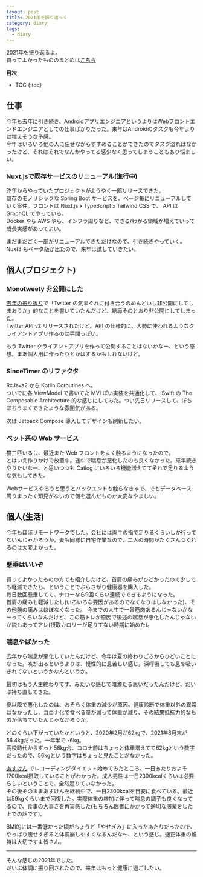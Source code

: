```yaml
---
layout: post
title: 2021年を振り返って
category: diary
tags:
  - diary
---
```


2021年を振り返るよ。  
買ってよかったもののまとめは[こちら](/2021/12/30/bestbuy2021/)

**目次**
* TOC
{:toc}

## 仕事

今年も去年に引き続き、AndroidアプリエンジニアというよりはWebフロントエンドエンジニアとしての仕事ばかりだった。来年はAndroidのタスクも今年よりは増えそうな予感。  
今年はいろいろ他の人に任せながらすすめることができたのでタスク溢れはなかったけど、それはそれでなんかやってる感少なく思ってしまうこともあり悩ましい。

### Nuxt.jsで既存サービスのリニューアル(進行中) 

昨年からやっていたプロジェクトがようやく一部リリースできた。  
既存のモノリシックな Spring Boot サービスを、ページ毎にリニューアルしていく案件。フロントは Nuxt.js x TypeScript x Tailwind CSS で、 API は GraphQL でやっている。  
Docker やら AWS やら、インフラ周りなど、できる/わかる領域が増えていって成長実感があってよい。

まだまだごく一部がリニューアルできただけなので、引き続きやっていく。Nuxt3 もベータ版が出たので、来年は試していきたい。

## 個人(プロジェクト)

### Monotweety 非公開にした

[去年の振り返り](/2020/12/31/lookingback-2020)で「Twitter の気まぐれに付き合うのめんどいし非公開にしてしまおうか」的なことを書いていたんだけど、結局そのとおり非公開にしてしまった。  
Twitter API v2 リリースされたけど、API の仕様的に、大勢に使われるようなクライアントアプリ作るのは手間っぽい。

もう Twitter クライアントアプリを作って公開することはないかなー、という感想。まあ個人用に作ったりとかはするかもしれないけど。

### SinceTimer のリファクタ

RxJava2 から Kotlin Coroutines へ。  
ついでに各 ViewModel で書いてた MVI ぽい実装を共通化して、 Swift の The Composable Architecture 的な感じにしてみた。つい先日リリースして、ぼちぼちうまくできたような雰囲気がある。

次は Jetpack Compose 導入してデザインも刷新したい。

### ペット系の Web サービス

猫三匹いるし、最近また Web フロントをよく触るようになったので。  
とはいえ作りかけで放置中。途中で喘息が悪化したのも良くなかった。来年続きやりたいなー、と思いつつも Catlog にいろいろ機能増えててそれで足りるような気もしてきた。

Webサービスやろうと思うとバックエンドも触らなきゃで、でもデータベース周りまったく知見がないので何を選んだものか大変なやましい。

## 個人(生活)

今年もほぼリモートワークでした。会社には両手の指で足りるくらいしか行ってないんじゃかろうか。妻も同様に自宅作業なので、二人の時間がたくさんつくれるのは大変よかった。

### 懸垂はいいぞ

買ってよかったものの方でも紹介したけど、首肩の痛みがひどかったので少しでも軽減できたら、ということでぶらさがり健康器を購入した。  
毎日数回懸垂してて、ナローなら9回くらい連続でできるようになった。  
首肩の痛みも軽減したし(いろいろな要因があるのでなくなりはしなかった)、その他腕の痛みはほぼなくなった。
今までの人生で一番筋肉あるんじゃないかなーってくらいなんだけど、この筋トレが原因で後述の喘息が悪化したんじゃないか説もあってアレ(摂取カロリーが足りてない時期に始めた)。

### 喘息やばかった

去年から喘息が悪化していたんだけど、今年は夏の終わりごろからひどいことになった。咳が出るというよりは、慢性的に息苦しい感じ。深呼吸しても息を吸いきれてないというかなんというか。

最初はもう人生終わりです、みたいな感じで暗澹たる思いだったんだけど、だいぶ持ち直してきた。

夏以降で悪化したのは、おそらく体重の減少が原因。健康診断で体重以外の異常はなかったし、コロナ化で食べる量が減って体重が減り、その結果抵抗力的なものが落ちていたんじゃなかろうか。

どのくらい下がっていたかというと、2020年2月が62kgで、2021年8月末が56.4kgだった。一年半で -6kg。  
高校時代からずっと58kg台、コロナ前はちょっと体重増えてて62kgという数字だったので、56kgという数字はちょっと見たことがなかった。

[あすけん](https://www.asken.jp/) でレコーディングダイエット始めてみたところ、一日あたりおよそ1700kcal摂取していることがわかった。成人男性は一日2300kcalくらいは必要らしいということで、全然足りていなかった。  
その後そのままあすけんを継続中で、一日2300kcalを目安に食べている。最近は59kgくらいまで回復した。実際体重の増加に伴って喘息の調子も良くなってるので、食事の大事さを再実感した(もちろん医者にかかって適切な服薬をした上での話です)。

BMI的には一番低かった頃がちょうど「やせぎみ」に入ったあたりだったので、やっぱり痩せすぎると体調崩しやすくなるんだな〜、という感じ。適正体重の維持は大切ですよ皆さん。

---

そんな感じの2021年でした。  
だいぶ体調に振り回されたので、来年はもっと健康に過ごしたい。
